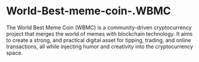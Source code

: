 # World-Best-meme-coin-.WBMC
The World Best Meme Coin (WBMC) is a community-driven cryptocurrency project that merges the world of memes with blockchain technology. It aims to create a strong, and practical digital asset for tipping, trading, and online transactions, all while injecting humor and creativity into the cryptocurrency space. 
